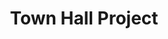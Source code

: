 ---
title: Town Hall Project
color: '#164768'
url: https://townhallproject.com
image: /assets/town-hall-project.jpg
---